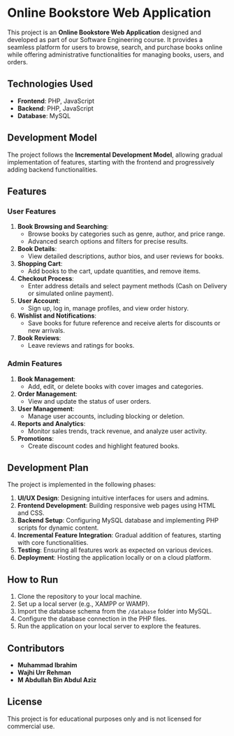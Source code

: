 # Online Bookstore Web Application  

This project is an **Online Bookstore Web Application** designed and developed as part of our Software Engineering course. It provides a seamless platform for users to browse, search, and purchase books online while offering administrative functionalities for managing books, users, and orders.  

## Technologies Used  
- **Frontend**: PHP, JavaScript
- **Backend**: PHP, JavaScript  
- **Database**: MySQL  

## Development Model  
The project follows the **Incremental Development Model**, allowing gradual implementation of features, starting with the frontend and progressively adding backend functionalities.  

## Features  

### User Features  
1. **Book Browsing and Searching**:  
   - Browse books by categories such as genre, author, and price range.  
   - Advanced search options and filters for precise results.  
2. **Book Details**:  
   - View detailed descriptions, author bios, and user reviews for books.  
3. **Shopping Cart**:  
   - Add books to the cart, update quantities, and remove items.  
4. **Checkout Process**:  
   - Enter address details and select payment methods (Cash on Delivery or simulated online payment).  
5. **User Account**:  
   - Sign up, log in, manage profiles, and view order history.  
6. **Wishlist and Notifications**:  
   - Save books for future reference and receive alerts for discounts or new arrivals.  
7. **Book Reviews**:  
   - Leave reviews and ratings for books.  

### Admin Features  
1. **Book Management**:  
   - Add, edit, or delete books with cover images and categories.  
2. **Order Management**:  
   - View and update the status of user orders.  
3. **User Management**:  
   - Manage user accounts, including blocking or deletion.  
4. **Reports and Analytics**:  
   - Monitor sales trends, track revenue, and analyze user activity.  
5. **Promotions**:  
   - Create discount codes and highlight featured books.  

## Development Plan  
The project is implemented in the following phases:  
1. **UI/UX Design**: Designing intuitive interfaces for users and admins.  
2. **Frontend Development**: Building responsive web pages using HTML and CSS.  
3. **Backend Setup**: Configuring MySQL database and implementing PHP scripts for dynamic content.  
4. **Incremental Feature Integration**: Gradual addition of features, starting with core functionalities.  
5. **Testing**: Ensuring all features work as expected on various devices.  
6. **Deployment**: Hosting the application locally or on a cloud platform.  

## How to Run  
1. Clone the repository to your local machine.  
2. Set up a local server (e.g., XAMPP or WAMP).  
3. Import the database schema from the `/database` folder into MySQL.  
4. Configure the database connection in the PHP files.  
5. Run the application on your local server to explore the features.  

## Contributors  
- **Muhammad Ibrahim**  
- **Wajhi Urr Rehman**  
- **M Abdullah Bin Abdul Aziz**  

## License  
This project is for educational purposes only and is not licensed for commercial use.  
